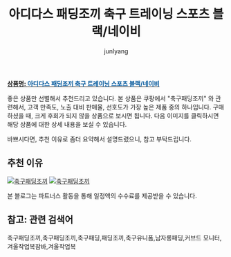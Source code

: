 ﻿---
layout: post
title:  "아디다스 패딩조끼 축구 트레이닝 스포츠 블랙/네이비"
author: junlyang
categories: [ 패딩/다운 ]
tags: [축구패딩조끼,축구패딩,패딩조끼,축구유니폼,남자롱패딩,커브드 모니터,겨울작업복잠바,겨울작업복]
image: https://static.coupangcdn.com/image/vendor_inventory/a3a4/77c88731056eb9c3f351e1f9faf54d2ce9534ba4809dfe638f3039dec71b.jpg 
description: "쿠팡에서 축구패딩조끼 관련 상품으로 가장 고객 선호도가 높은 제품 중 하나입니다."
---

<a href="http://image1.coupangcdn.com/image/vendor_inventory/04a7/981cbd166074712a6f098358f36443da761d4fa792853570c65131fa4737.jpg"><b>상품명: <font color='#01579B'>아디다스 패딩조끼 축구 트레이닝 스포츠 블랙/네이비</font></b></a>

좋은 상품만 선별해서 추천드리고 있습니다.
본 상품은 쿠팡에서 "축구패딩조끼" 와 관련해서, 고객 만족도, 노출 대비 판매율, 선호도가 가장 높은 제품 중의 하나입니다.
구매하셨을 때, 크게 후회가 되지 않을 상품으로 보시면 됩니다. 
다음 이미지를 클릭하시면 해당 상품에 대한 상세 내용을 보실 수 있습니다.

바쁘시다면, 추천 이유로 좀더 요약해서 설명드렸으니, 참고 부탁드립니다.

## 추천 이유 

<a href="https://coupa.ng/bN9n4K"><img src="http://image1.coupangcdn.com/image/vendor_inventory/04a7/981cbd166074712a6f098358f36443da761d4fa792853570c65131fa4737.jpg" alt="축구패딩조끼" title="축구패딩조끼"></a>
<a href="https://coupa.ng/bN9n4K"><img src="http://image1.coupangcdn.com/image/vendor_inventory/459f/f12bba573757848818b136f268afa78ce61b848c6e3c39a5cde4ba9785d1.jpg" alt="축구패딩조끼" title="축구패딩조끼"></a>

본 블로그는 파트너스 활동을 통해 일정액의 수수료를 제공받을 수 있습니다.

## 참고: 관련 검색어    
축구패딩조끼,축구패딩조끼,축구패딩,패딩조끼,축구유니폼,남자롱패딩,커브드 모니터,겨울작업복잠바,겨울작업복